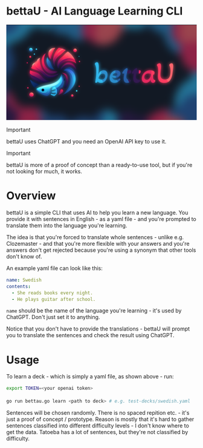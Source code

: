 # bettaU - AI Language Learning CLI

![bettaU Banner](./assets/bettau_banner.png)

> [!IMPORTANT]
> bettaU uses ChatGPT and you need an OpenAI API key to use it.

> [!IMPORTANT]
> bettaU is more of a proof of concept than a ready-to-use tool, but if you're not looking for much, it works.

# Overview

bettaU is a simple CLI that uses AI to help you learn a new language. You provide it with sentences in English - as a yaml file - and you're prompted to translate them into the language you're learning.

The idea is that you're forced to translate whole sentences - unlike e.g. Clozemaster - and that you're more flexible with your answers and you're answers don't get rejected because you're using a synonym that other tools don't know of.

An example yaml file can look like this:

```yaml
name: Swedish
contents:
  - She reads books every night.
  - He plays guitar after school.
```

`name` should be the name of the language you're learning - it's used by ChatGPT. Don't just set it to anything.

Notice that you don't have to provide the translations - bettaU will prompt you to translate the sentences and check the result using ChatGPT.

# Usage

To learn a deck - which is simply a yaml file, as shown above - run:

```bash
export TOKEN=<your openai token>

go run bettau.go learn <path to deck> # e.g. test-decks/swedish.yaml
```

Sentences will be chosen randomly. There is no spaced repition etc. - it's just a proof of concept / prototype. Reason is mostly that it's hard to gather sentences classified into different difficulty levels - I don't know where to get the data. Tatoeba has a lot of sentences, but they're not classified by difficulty.
